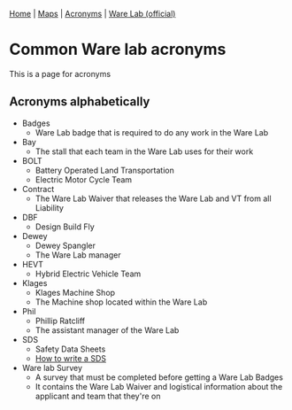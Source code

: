 [Home](https://nmstamps.github.io/WareLab/) | [Maps](map.md) | [Acronyms](acronyms.md) | [Ware Lab (official)](https://eng.vt.edu/warelab.html)

# Common Ware lab acronyms

This is a page for acronyms

## Acronyms alphabetically

- Badges
    - Ware Lab badge that is required to do any work in the Ware Lab
- Bay
    - The stall that each team in the Ware Lab uses for their work
- BOLT
    - Battery Operated Land Transportation
    - Electric Motor Cycle Team
- Contract
    - The Ware Lab Waiver that releases the Ware Lab and VT from all Liability 
- DBF
    - Design Build Fly
- Dewey
    - Dewey Spangler
    - The Ware Lab manager
- HEVT
    - Hybrid Electric Vehicle Team
- Klages
    - Klages Machine Shop
    - The Machine shop located within the Ware Lab
- Phil
    - Phillip Ratcliff
    - The assistant manager of the Ware Lab
- SDS
    - Safety Data Sheets
    - [How to write a SDS](http://www.ehso.com/msdscreate.php)
- Ware lab Survey
    - A survey that must be completed before getting a Ware Lab Badges
    - It contains the Ware Lab Waiver and logistical information about the applicant and team that they're on
